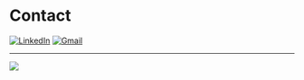 
# Contact
[![LinkedIn](https://img.shields.io/badge/linkedin-%230077B5.svg?style=for-the-badge&logo=linkedin&logoColor=white)](https://www.linkedin.com/in/tomasz-olek/)
[![Gmail](https://img.shields.io/badge/mail-D14836?style=for-the-badge&logo=gmail&logoColor=white)](mailto:tomasz.olek.dev@gmail.com)

---
![](https://komarev.com/ghpvc/?username=TomaszOlek)
